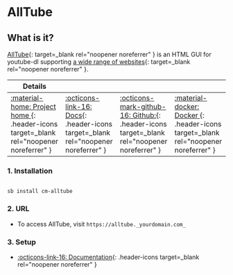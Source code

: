 # AllTube

## What is it?

[AllTube](http://alltubedownload.net/){: target=_blank rel="noopener noreferrer" } is an HTML GUI for youtube-dl supporting [a wide range of websites](https://alltubedownload.net/extractors){: target=_blank rel="noopener noreferrer" }.

| Details     |             |             |             |
|-------------|-------------|-------------|-------------|
| [:material-home: Project home ](https://github.com/Rudloff/alltube){: .header-icons target=_blank rel="noopener noreferrer" } | [:octicons-link-16: Docs](https://github.com/Rudloff/alltube){: .header-icons target=_blank rel="noopener noreferrer" } | [:octicons-mark-github-16: Github:](https://github.com/Rudloff/alltube){: .header-icons target=_blank rel="noopener noreferrer" } | [:material-docker: Docker ](https://hub.docker.com/r/rudloff/alltube){: .header-icons target=_blank rel="noopener noreferrer" }|


### 1. Installation

``` shell

sb install cm-alltube

```

### 2. URL

- To access AllTube, visit `https://alltube._yourdomain.com_`

### 3. Setup

- [:octicons-link-16: Documentation](https://github.com/Rudloff/alltube){: .header-icons target=_blank rel="noopener noreferrer" }
